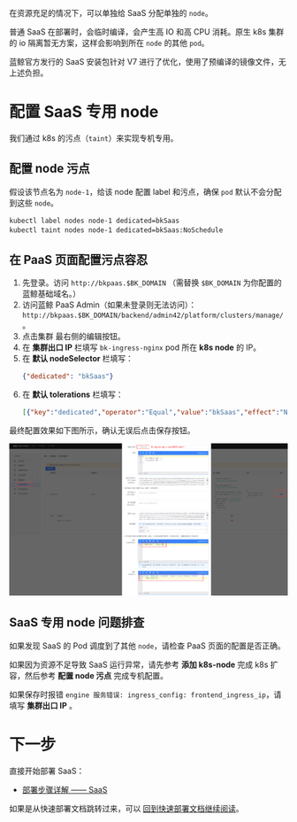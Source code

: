 
在资源充足的情况下，可以单独给 SaaS 分配单独的 `node`。

普通 SaaS 在部署时，会临时编译，会产生高 IO 和高 CPU 消耗。原生 k8s 集群的 io 隔离暂无方案，这样会影响到所在 `node` 的其他 `pod`。

蓝鲸官方发行的 SaaS 安装包针对 V7 进行了优化，使用了预编译的镜像文件，无上述负担。

# 配置 SaaS 专用 node
我们通过 k8s 的污点（`taint`）来实现专机专用。

## 配置 node 污点
假设该节点名为 `node-1`，给该 node 配置 label 和污点，确保 `pod` 默认不会分配到这些 `node`。
``` bash
kubectl label nodes node-1 dedicated=bkSaas
kubectl taint nodes node-1 dedicated=bkSaas:NoSchedule
```
## 在 PaaS 页面配置污点容忍
1. 先登录。访问 `http://bkpaas.$BK_DOMAIN` （需替换 `$BK_DOMAIN` 为你配置的蓝鲸基础域名。）
2. 访问蓝鲸 PaaS Admin（如果未登录则无法访问）： `http://bkpaas.$BK_DOMAIN/backend/admin42/platform/clusters/manage/` 。
3. 点击集群 最右侧的编辑按钮。
4. 在 **集群出口 IP** 栏填写 `bk-ingress-nginx` pod 所在 **k8s node** 的 IP。
5. 在 **默认 nodeSelector** 栏填写：
    ``` json
    {"dedicated": "bkSaas"}
    ```
6. 在 **默认 tolerations** 栏填写：
    ``` json
    [{"key":"dedicated","operator":"Equal","value":"bkSaas","effect":"NoSchedule"}]
    ```

最终配置效果如下图所示，确认无误后点击保存按钮。

![](../7.0/assets/2022-03-09-10-44-14.png)

## SaaS 专用 node 问题排查
如果发现 SaaS 的 Pod 调度到了其他 `node`，请检查 PaaS 页面的配置是否正确。

如果因为资源不足导致 SaaS 运行异常，请先参考 **添加 k8s-node** 完成 k8s 扩容，然后参考 **配置 node 污点** 完成专机配置。

如果保存时报错 `engine 服务错误: ingress_config: frontend_ingress_ip`，请填写 **集群出口 IP** 。


# 下一步
直接开始部署 SaaS：
* [部署步骤详解 —— SaaS](manual-install-saas.md)

如果是从快速部署文档跳转过来，可以 [回到快速部署文档继续阅读](install-bkce.md#saas-node)。

